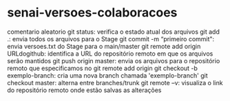 # senai-versoes-colaboracoes
comentario aleatorio
git status: verifica o estado atual dos arquivos
git add .: envia todos os arquivos para o Stage
git commit -m “primeiro commit": envia versoes.txt do Stage para o main/master
git remote add origin URLdogithub: identifica a URL do repositório remoto em que os arquivos serão mantidos
git push origin master: envia os arquivos para o repositório remoto que especificamos no git remote add origin
git checkout -b exemplo-branch: cria uma nova branch chamada 'exemplo-branch'
git checkout master: alterna entre branches/trunk 
git remote –v: visualiza o link do repositório remoto onde estão salvas as alterações

